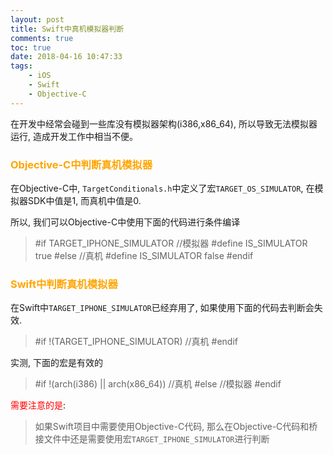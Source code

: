 ```yaml
---
layout: post
title: Swift中真机模拟器判断
comments: true
toc: true
date: 2018-04-16 10:47:33
tags:
	- iOS
	- Swift
	- Objective-C
---
```


在开发中经常会碰到一些库没有模拟器架构(i386,x86_64), 所以导致无法模拟器运行, 造成开发工作中相当不便。

<!--more-->

### <font color=orange>Objective-C中判断真机模拟器</font>

在Objective-C中, `TargetConditionals.h`中定义了宏`TARGET_OS_SIMULATOR`, 在模拟器SDK中值是1, 而真机中值是0.

所以, 我们可以Objective-C中使用下面的代码进行条件编译

> #if TARGET_IPHONE_SIMULATOR
//模拟器
#define IS_SIMULATOR true
#else
//真机
#define IS_SIMULATOR false
#endif


### <font color=orange>Swift中判断真机模拟器</font>
在Swift中`TARGET_IPHONE_SIMULATOR`已经弃用了, 如果使用下面的代码去判断会失效.

> #if !(TARGET_IPHONE_SIMULATOR)
//真机
#endif


实测, 下面的宏是有效的

> #if !(arch(i386) || arch(x86_64))
//真机
#else
//模拟器
#endif


<font color=red>需要注意的是</font>: 
> 如果Swift项目中需要使用Objective-C代码, 那么在Objective-C代码和桥接文件中还是需要使用宏`TARGET_IPHONE_SIMULATOR`进行判断